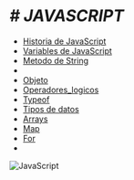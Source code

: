 <h1><em> # JAVASCRIPT </em></h1>



- [Historia de JavaScript](#historiadeJavaScript) 
- [Variables de JavaScript](#Variables_de_JavaScript)
- [Metodo de String](#metodoDeString_de_JavaScript)
- 
- [Objeto](#Objetos_de_JavaScript)
- [Operadores_logicos](#Operadores_logicos_JavaScript)
- [Typeof](#Typeof_JavaScript)
- [Tipos de datos](#Tipos_de_datos_JavaScript)
- [Arrays](#Arrray_JavaScript)
- [Map](#Map_JavaScript)
- [For](#For_JavaScript)
- 




![JavaScript](https://github.com/javierrivarola1/JavaScript/assets/156439571/f015afd1-629b-48d9-8166-6d2c1d322ee0)
